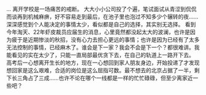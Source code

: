 ...
离开学校是一场痛苦的戒断。
大大小小公司投了个遍，笔试面试从青涩到侃侃而谈再到机械麻痹，好不容易走到最后，在池子里也泡过不知多少个辗转的夜......深深感觉到个人能决定的事情太少，看似都是自己的选择，其实别无选择。
看到今年淘天、22年虾皮裁员应届生的消息，心里竟然都没起太大的波澜，也许是因为疲于是近期惨淡的秋招，没有心力去担心更远的事情；也许是因为已经有了太多无法控制的事情，已经麻木了。谁会是下一家？我会不会是下一个？都很难讲。我能看见的实在太少了，只能一直局部最优贪下去，在自己的轨道上一路开下去。
高考后一心想离开生长的地方，现在一心想回到家人朋友身边，开始投递了才发现想回家是这么艰难，合适的岗位是这么屈指可数。最不想去的北京占据了一半，剩下长三角占了三成......也许不论在哪个一线都是一样的忙忙碌碌，但至少离家近一些吧？

